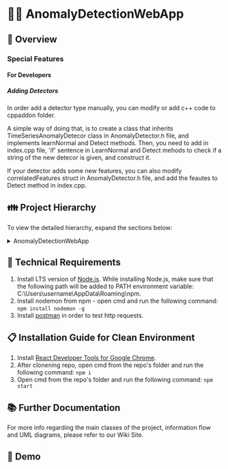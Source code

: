 # 🕵️‍♀️ AnomalyDetectionWebApp
## 🔎 Overview

### Special Features
#### For Developers
##### Adding Detectors
In order add a detector type manually, you can modify or add c++ code to cppaddon folder.

A simple way of doing that, is to create a class that inherits TimeSeriesAnomalyDetecor class in AnomalyDetector.h file, and implements learnNormal and Detect methods.
Then, you need to add in index.cpp file, 'if' sentence in LearnNormal and Detect mehods to check if a string of the new detecor is given, and construct it.

If your detector adds some new features, you can also modify correlatedFeatures struct in AnomalyDetector.h file, and add the feautes to Detect method in index.cpp. 

## 👪 Project Hierarchy

To view the detailed hierarchy, expand the sections below:
<details>
<summary>AnomalyDetectionWebApp</summary>
<p>
<details>
<summary>build</summary>
<p>

```

```

</p>
</details>
<details>
<summary>detector-addon</summary>
<p>

```
├── AnomalyDetector.h
├── HybridAnomalyDetector.cpp
├── HybridAnomalyDetector.h
├── SimpleAnomalyDetector.cpp
├── SimpleAnomalyDetector.h
├── anomaly_detection_util.cpp
├── anomaly_detection_util.h
├── binding.gyp
├── build
│   ├── Release
│   │   ├── cppaddon.node
│   │   └── obj
│   │      └── cppaddon
│   │            ├── HybridAnomalyDetector.obj
│   │            ├── SimpleAnomalyDetector.obj
│   │            ├── anomaly_detection_util.obj
│   │            ├── cppaddon.node.recipe
│   │            ├── index.obj
│   │            ├── minCircle.obj
│   │            ├── timeseries.obj
│   │            └── win_delay_load_hook.obj
├── index.cpp
├── index.h
├── index.js
├── minCircle.cpp
├── minCircle.h
├── package.json
├── timeseries.cpp
└── timeseries.h
```
</p>
</details>
<details>
<summary>public</summary>
<p>

```

```

</p>
</details>
<details>
<summary>src</summary>
<p>

```

```

</p>
</details>
</p>
</details>



## 🔧 Technical Requirements
1. Install LTS version of [Node.js](https://nodejs.org/en/).
   While installing Node.js, make sure that the following path will be added to PATH environment variable: C:\\Users\username\AppData\Roaming\npm.
2. Install nodemon from npm - open cmd and run the following command: `npm install nodemon -g`
3. Install [postman](https://www.postman.com/downloads/) in order to test http requests.

## 📋 Installation Guide for Clean Environment
1. Install [React Developer Tools for Google Chrome](https://chrome.google.com/webstore/detail/react-developer-tools/fmkadmapgofadopljbjfkapdkoienihi?hl=en).
2. After clonening repo, open cmd from the repo's folder and run the following command: `npm i`
3. Open cmd from the repo's folder and run the following command: `npm start`

## 📚 Further Documentation
For more info regarding the main classes of the project, information flow and UML diagrams, please refer to our Wiki Site.

## 🎥 Demo

